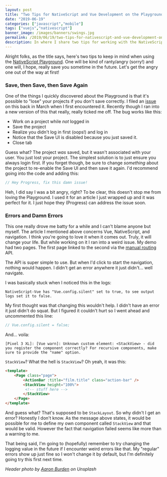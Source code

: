 ```yaml
---
layout: post
title: "Two Tips for NativeScript and Vue Development on the Playground"
date: "2019-06-19"
categories: ["javascript","mobile"]
tags: ["vuejs","nativescript"]
banner_image: /images/banners/swings.jpg
permalink: /2019/06/19/two-tips-for-nativescript-and-vue-development-on-the-playground
description: In where I share two tips for working with the NativeScript Playground
---
```


Alright folks, as the title says, here's two tips to keep in mind when using the [NativeScript Playground](https://play.nativescript.org). One will be kind of ranty/angry (sorry!) and one will, I hope, really save you sometime in the future. Let's get the angry one out of the way at first!

### Save, then Save, then Save Again

One of the things I quickly discovered about the Playground is that it's possible to "lose" your projects if you don't save correctly. I filed an [issue](https://github.com/NativeScript/playground-feedback/issues/133) on this back in March when I first encountered it. Recently though I ran into a new version of this that really, really ticked me off. The bug works like this:

* Work on a project while *not* logged in
* Save the project
* Realize you didn't log in first (oops!) and log in
* Notice that the Save UI is disabled because you just saved it.
* Close tab

Guess what? The project *was* saved, but it wasn't associated with your user. You just lost your project. The simplest solution is to just ensure you always login first. If you forget though, be sure to change *something* about the project to re-enable the Save UI and then save it again. I'd recommend going into the code and adding this:

```js
// Hey Progress, fix this damn issue!
```

Heh, I did say I was a bit angry, right? To be clear, this doesn't stop me from loving the Playground. I used it for an article I just wrapped up and it was perfect for it. I just hope they (Progress) can address the issue soon.


### Errors and Damn Errors

This one really drove me batty for a while and I can't blame anyone but myself. The article I mentioned above concerns Vue, NativeScript, and navigation. I think you're going to love it when it comes out. Truly, it will change your life. But while working on it I ran into a weird issue. My demo had two pages. The first page linked to the second via the [manual routing](https://nativescript-vue.org/en/docs/routing/manual-routing) API. 

The API is super simple to use. But when I'd click to start the navigation, nothing would happen. I didn't get an error anywhere it just didn't... well navigate. 

I was basically stuck when I noticed this in the logs:

	NativeScript-Vue has "Vue.config.silent" set to true, to see output logs set it to false.

My first thought was that changing this wouldn't help. I didn't have an error it just didn't do squat. But I figured it couldn't hurt so I went ahead and uncommented this line:

```js
// Vue.config.silent = false;
```

And... voila:


	[Pixel 3 XL]: [Vue warn]: Unknown custom element: <StackView> - did you register the component correctly? For recursive components, make sure to provide the "name" option.

`StackView`? What the hell is `StackView`? Oh yeah, it was this:

```html
<template>
    <Page class="page">
		<ActionBar :title="film.title" class="action-bar" />
		<StackView height="100%">
		 <!-- stuff here -->
        </StackView>
    </Page>
</template>
```

And guess what? That's supposed to be `StackLayout`. So why didn't I get an error? Honestly I don't know. As the message above states, it would be possible for me to define my own component called `StackView` and that would be valid. However the fact that navigation failed seems like more than a warning to me. 

That being said, I'm going to (hopefully) remember to try changing the logging value in the future if I encounter weird errors like that. My "regular" errors show up just fine so I won't change it by default, but I'm definitely going try this first next time.

<i>Header photo by <a href="https://unsplash.com/@aaronburden?utm_source=unsplash&utm_medium=referral&utm_content=creditCopyText">Aaron Burden</a> on Unsplash</i>